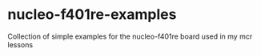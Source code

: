 # nucleo-f401re-examples
Collection of simple examples for the nucleo-f401re board used in my mcr lessons
